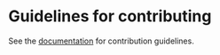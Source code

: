# Guidelines for contributing

See the [documentation](https://fastenv.bws.bio/contributing) for contribution guidelines.
